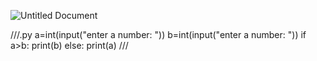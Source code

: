 ![Untitled Document](https://user-images.githubusercontent.com/89012983/131642210-d9005b76-f4dd-4466-b718-d1d1bb95361d.png)


///.py
a=int(input("enter a number: "))
b=int(input("enter a number: "))
if a>b:
    print(b)
else:
    print(a)
///
